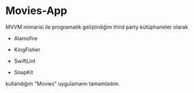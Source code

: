 # Movies-App
MVVM mimarisi ile programatik geliştirdiğim third party kütüphaneler olarak 

- Alamofire

- KingFisher

- SwiftLint

- SnapKit

kullandığım "Movies" uygulamamı tamamladım.
